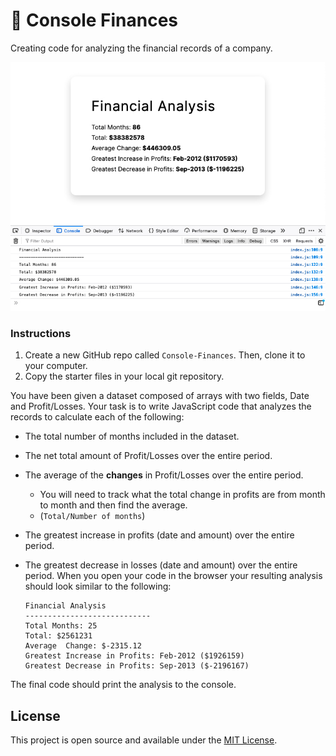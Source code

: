 # :file_folder: Console Finances
Creating code for analyzing the financial records of a company.

![Screenshot](https://github.com/wisethee/console-finances/blob/main/assets/cover.jpg?raw=true)

### Instructions

1. Create a new GitHub repo called `Console-Finances`. Then, clone it to your computer.
2. Copy the starter files in your local git repository.

You have been given a dataset composed of arrays with two fields, Date and Profit/Losses.
Your task is to write JavaScript code that analyzes the records to calculate each of the following:
* The total number of months included in the dataset.
* The net total amount of Profit/Losses over the entire period.
* The average of the **changes** in Profit/Losses over the entire period.
  * You will need to track what the total change in profits are from month to month and then find the average.
  * (`Total/Number of months`)
* The greatest increase in profits (date and amount) over the entire period.
* The greatest decrease in losses (date and amount) over the entire period.
When you open your code in the browser your resulting analysis should look similar to the following:

  ```text
  Financial Analysis
  ----------------------------
  Total Months: 25
  Total: $2561231
  Average  Change: $-2315.12
  Greatest Increase in Profits: Feb-2012 ($1926159)
  Greatest Decrease in Profits: Sep-2013 ($-2196167)
  ```

The final code should print the analysis to the console.

## License
This project is open source and available under the [MIT License](LICENSE.md).